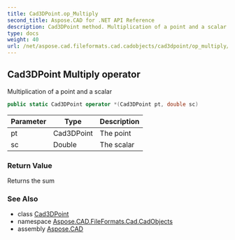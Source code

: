 ```yaml
---
title: Cad3DPoint.op_Multiply
second_title: Aspose.CAD for .NET API Reference
description: Cad3DPoint method. Multiplication of a point and a scalar
type: docs
weight: 40
url: /net/aspose.cad.fileformats.cad.cadobjects/cad3dpoint/op_multiply/
---
```

## Cad3DPoint Multiply operator

Multiplication of a point and a scalar

```csharp
public static Cad3DPoint operator *(Cad3DPoint pt, double sc)
```

| Parameter | Type | Description |
| --- | --- | --- |
| pt | Cad3DPoint | The point |
| sc | Double | The scalar |

### Return Value

Returns the sum

### See Also

* class [Cad3DPoint](../)
* namespace [Aspose.CAD.FileFormats.Cad.CadObjects](../../cad3dpoint/)
* assembly [Aspose.CAD](../../../)



